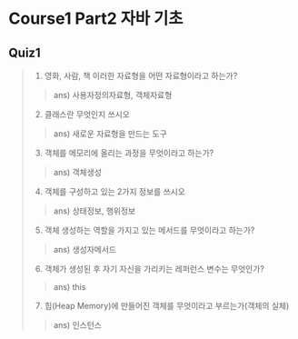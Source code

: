 # Course1 Part2 자바 기초

## Quiz1

>1. 영화, 사람, 책 이러한 자료형을 어떤 자료형이라고 하는가?
>> ans) 사용자정의자료형, 객체자료형   
>2. 클래스란 무엇인지 쓰시오
>> ans) 새로운 자료형을 만드는 도구
>3. 객체를 메모리에 올리는 과정을 무엇이라고 하는가?
>> ans) 객체생성
>4. 객체를 구성하고 있는 2가지 정보를 쓰시오
>> ans) 상태정보, 행위정보
>5. 객체 생성하는 역할을 가지고 있는 메서드를 무엇이라고 하는가?
>> ans) 생성자메서드
>6. 객체가 생성된 후 자기 자신을 가리키는 레퍼런스 변수는 무엇인가?
>> ans) this
>7. 힙(Heap Memory)에 만들어진 객체를 무엇이라고 부르는가(객체의 실체)
>> ans) 인스턴스
